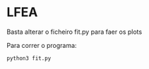 # LFEA

Basta alterar o ficheiro fit.py para faer os plots

Para correr o programa:

```
python3 fit.py
```